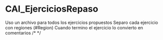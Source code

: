 # CAI_EjerciciosRepaso

Uso un archivo para todos los ejercicios propuestos
Separo cada ejercicio con regiones (#Region)
Cuando termino el ejercicio lo convierto en comentarios /* */
